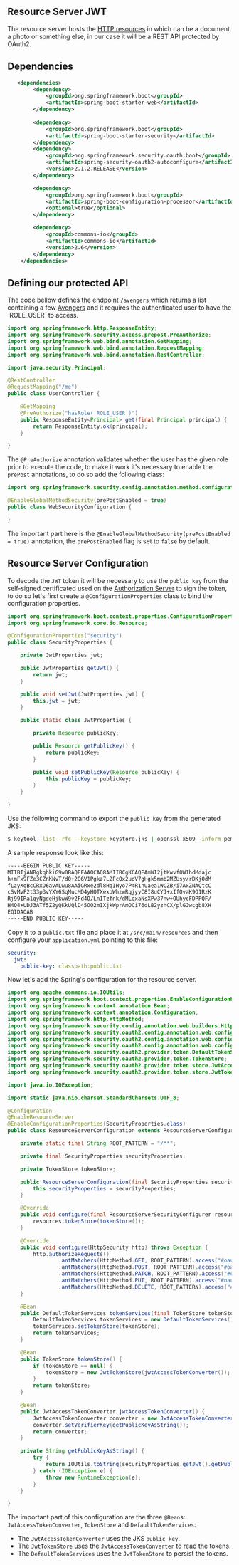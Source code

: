 Resource Server JWT
---

The resource server hosts the [HTTP resources](https://developer.mozilla.org/en-US/docs/Web/HTTP/Basics_of_HTTP/Identifying_resources_on_the_Web) 
in which can be a document a photo or something else, in our case it will be a REST API protected by OAuth2.

## Dependencies

```xml
   <dependencies>
        <dependency>
            <groupId>org.springframework.boot</groupId>
            <artifactId>spring-boot-starter-web</artifactId>
        </dependency>
           
        <dependency>
            <groupId>org.springframework.boot</groupId>
            <artifactId>spring-boot-starter-security</artifactId>
        </dependency>
        <dependency>
            <groupId>org.springframework.security.oauth.boot</groupId>
            <artifactId>spring-security-oauth2-autoconfigure</artifactId>
            <version>2.1.2.RELEASE</version>
        </dependency>

        <dependency>
            <groupId>org.springframework.boot</groupId>
            <artifactId>spring-boot-configuration-processor</artifactId>
            <optional>true</optional>
        </dependency>

        <dependency>
            <groupId>commons-io</groupId>
            <artifactId>commons-io</artifactId>
            <version>2.6</version>
        </dependency>                
    </dependencies>
```

## Defining our protected API

The code bellow defines the endpoint `/avengers` which returns a list containing a few [Avengers](https://en.wikipedia.org/wiki/The_Avengers_(2012_film))
and it requires the authenticated user to have the `ROLE_USER` to access. 

```java
import org.springframework.http.ResponseEntity;
import org.springframework.security.access.prepost.PreAuthorize;
import org.springframework.web.bind.annotation.GetMapping;
import org.springframework.web.bind.annotation.RequestMapping;
import org.springframework.web.bind.annotation.RestController;

import java.security.Principal;

@RestController
@RequestMapping("/me")
public class UserController {

    @GetMapping
    @PreAuthorize("hasRole('ROLE_USER')")
    public ResponseEntity<Principal> get(final Principal principal) {
        return ResponseEntity.ok(principal);
    }

}
```

The `@PreAuthorize` annotation validates whether the user has the given role prior to execute the code, to make it work
it's necessary to enable the `prePost` annotations, to do so add the following class:

```java
import org.springframework.security.config.annotation.method.configuration.EnableGlobalMethodSecurity;

@EnableGlobalMethodSecurity(prePostEnabled = true)
public class WebSecurityConfiguration {

}
```

The important part here is the `@EnableGlobalMethodSecurity(prePostEnabled = true)` annotation, the `prePostEnabled` flag
is set to `false` by default.

## Resource Server Configuration

To decode the `JWT` token it will be necessary to use the `public key` from the self-signed certificated used on the
[Authorization Server](../oauth2-jwt-server) to sign the token, to do so let's first create a `@ConfigurationProperties`
class to bind the configuration properties.

```java
import org.springframework.boot.context.properties.ConfigurationProperties;
import org.springframework.core.io.Resource;

@ConfigurationProperties("security")
public class SecurityProperties {

    private JwtProperties jwt;

    public JwtProperties getJwt() {
        return jwt;
    }

    public void setJwt(JwtProperties jwt) {
        this.jwt = jwt;
    }

    public static class JwtProperties {

        private Resource publicKey;

        public Resource getPublicKey() {
            return publicKey;
        }

        public void setPublicKey(Resource publicKey) {
            this.publicKey = publicKey;
        }
    }

}
```

Use the following command to export the `public key` from the generated JKS: 

````bash
$ keytool -list -rfc --keystore keystore.jks | openssl x509 -inform pem -pubkey -noout
````

A sample response look like this:

```bash
-----BEGIN PUBLIC KEY-----
MIIBIjANBgkqhkiG9w0BAQEFAAOCAQ8AMIIBCgKCAQEAmWI2jtKwvf0W1hdMdajc
h+mFx9FZe3CZnKNvT/d0+2O6V1Pgkz7L2FcQx2uoV7gHgk5mmb2MZUsy/rDKj0dM
fLzyXqBcCRxD6avALwu8AAiGRxe2dl8HqIHyo7P4R1nUaea1WCZB/i7AxZNAQtcC
cSvMvF2t33p3vYXY6SqMucMD4yHOTXexoWhzwRqjyyC8I8uCYJ+xIfQvaK9Q1RzK
Rj99IRa1qyNgdeHjkwW9v2Fd4O/Ln1Tzfnk/dMLqxaNsXPw37nw+OUhycFDPPQF/
H4Q4+UDJ3ATf5Z2yQKkUQlD45OO2mIXjkWprAmOCi76dLB2yzhCX/plGJwcgb8XH
EQIDAQAB
-----END PUBLIC KEY-----
```

Copy it to a `public.txt` file and place it at `/src/main/resources` and then configure your `application.yml` pointing
to this file:

```yaml
security:
  jwt:
    public-key: classpath:public.txt
```

Now let's add the Spring's configuration for the resource server.

```java
import org.apache.commons.io.IOUtils;
import org.springframework.boot.context.properties.EnableConfigurationProperties;
import org.springframework.context.annotation.Bean;
import org.springframework.context.annotation.Configuration;
import org.springframework.http.HttpMethod;
import org.springframework.security.config.annotation.web.builders.HttpSecurity;
import org.springframework.security.oauth2.config.annotation.web.configuration.EnableResourceServer;
import org.springframework.security.oauth2.config.annotation.web.configuration.ResourceServerConfigurerAdapter;
import org.springframework.security.oauth2.config.annotation.web.configurers.ResourceServerSecurityConfigurer;
import org.springframework.security.oauth2.provider.token.DefaultTokenServices;
import org.springframework.security.oauth2.provider.token.TokenStore;
import org.springframework.security.oauth2.provider.token.store.JwtAccessTokenConverter;
import org.springframework.security.oauth2.provider.token.store.JwtTokenStore;

import java.io.IOException;

import static java.nio.charset.StandardCharsets.UTF_8;

@Configuration
@EnableResourceServer
@EnableConfigurationProperties(SecurityProperties.class)
public class ResourceServerConfiguration extends ResourceServerConfigurerAdapter {

    private static final String ROOT_PATTERN = "/**";

    private final SecurityProperties securityProperties;

    private TokenStore tokenStore;

    public ResourceServerConfiguration(final SecurityProperties securityProperties) {
        this.securityProperties = securityProperties;
    }

    @Override
    public void configure(final ResourceServerSecurityConfigurer resources) {
        resources.tokenStore(tokenStore());
    }

    @Override
    public void configure(HttpSecurity http) throws Exception {
        http.authorizeRequests()
                .antMatchers(HttpMethod.GET, ROOT_PATTERN).access("#oauth2.hasScope('read')")
                .antMatchers(HttpMethod.POST, ROOT_PATTERN).access("#oauth2.hasScope('write')")
                .antMatchers(HttpMethod.PATCH, ROOT_PATTERN).access("#oauth2.hasScope('write')")
                .antMatchers(HttpMethod.PUT, ROOT_PATTERN).access("#oauth2.hasScope('write')")
                .antMatchers(HttpMethod.DELETE, ROOT_PATTERN).access("#oauth2.hasScope('write')");
    }

    @Bean
    public DefaultTokenServices tokenServices(final TokenStore tokenStore) {
        DefaultTokenServices tokenServices = new DefaultTokenServices();
        tokenServices.setTokenStore(tokenStore);
        return tokenServices;
    }

    @Bean
    public TokenStore tokenStore() {
        if (tokenStore == null) {
            tokenStore = new JwtTokenStore(jwtAccessTokenConverter());
        }
        return tokenStore;
    }

    @Bean
    public JwtAccessTokenConverter jwtAccessTokenConverter() {
        JwtAccessTokenConverter converter = new JwtAccessTokenConverter();
        converter.setVerifierKey(getPublicKeyAsString());
        return converter;
    }

    private String getPublicKeyAsString() {
        try {
            return IOUtils.toString(securityProperties.getJwt().getPublicKey().getInputStream(), UTF_8);
        } catch (IOException e) {
            throw new RuntimeException(e);
        }
    }

}
```

The important part of this configuration are the three `@Bean`s: `JwtAccessTokenConverter`, `TokenStore` and `DefaultTokenServices`:
  - The `JwtAccessTokenConverter` uses the JKS `public key`.
  - The `JwtTokenStore` uses the `JwtAccessTokenConverter` to read the tokens.
  - The `DefaultTokenServices` uses the `JwtTokenStore` to persist the tokens.